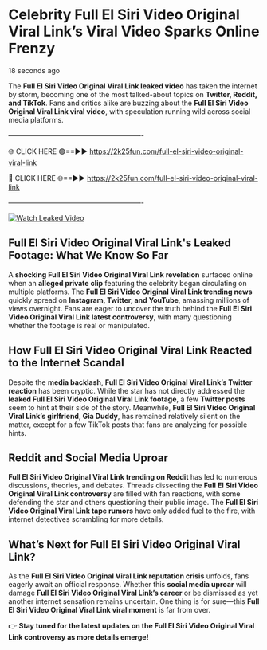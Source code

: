 # Celebrity Full El Siri Video Original Viral Link’s Viral Video Sparks Online Frenzy

18 seconds ago

The **Full El Siri Video Original Viral Link leaked video** has taken the internet by storm, becoming one of the most talked-about topics on **Twitter, Reddit, and TikTok**. Fans and critics alike are buzzing about the **Full El Siri Video Original Viral Link viral video**, with speculation running wild across social media platforms.

———————————————————-

🌐 CLICK HERE 🟢==►► https://2k25fun.com/full-el-siri-video-original-viral-link

🔴 CLICK HERE 🌐==►► https://2k25fun.com/full-el-siri-video-original-viral-link

———————————————————-

[![Watch Leaked Video](https://miro.medium.com/v2/resize:fit:828/format:webp/1*cilzJN44JGOrTw9NJCrNHA.gif "Watch Leaked Video")](https://2k25fun.com/full-el-siri-video-original-viral-link)

## **Full El Siri Video Original Viral Link's Leaked Footage: What We Know So Far**  
A **shocking Full El Siri Video Original Viral Link revelation** surfaced online when an **alleged private clip** featuring the celebrity began circulating on multiple platforms. The **Full El Siri Video Original Viral Link trending news** quickly spread on **Instagram, Twitter, and YouTube**, amassing millions of views overnight. Fans are eager to uncover the truth behind the **Full El Siri Video Original Viral Link latest controversy**, with many questioning whether the footage is real or manipulated.  

## **How Full El Siri Video Original Viral Link Reacted to the Internet Scandal**  
Despite the **media backlash**, **Full El Siri Video Original Viral Link’s Twitter reaction** has been cryptic. While the star has not directly addressed the **leaked Full El Siri Video Original Viral Link footage**, a few **Twitter posts** seem to hint at their side of the story. Meanwhile, **Full El Siri Video Original Viral Link’s girlfriend, Gia Duddy**, has remained relatively silent on the matter, except for a few TikTok posts that fans are analyzing for possible hints.  

## **Reddit and Social Media Uproar**  
**Full El Siri Video Original Viral Link trending on Reddit** has led to numerous discussions, theories, and debates. Threads dissecting the **Full El Siri Video Original Viral Link controversy** are filled with fan reactions, with some defending the star and others questioning their public image. The **Full El Siri Video Original Viral Link tape rumors** have only added fuel to the fire, with internet detectives scrambling for more details.  

## **What’s Next for Full El Siri Video Original Viral Link?**  
As the **Full El Siri Video Original Viral Link reputation crisis** unfolds, fans eagerly await an official response. Whether this **social media uproar** will damage **Full El Siri Video Original Viral Link’s career** or be dismissed as yet another internet sensation remains uncertain. One thing is for sure—this **Full El Siri Video Original Viral Link viral moment** is far from over.  

👉 **Stay tuned for the latest updates on the Full El Siri Video Original Viral Link controversy as more details emerge!**  